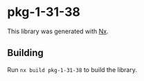 # pkg-1-31-38

This library was generated with [Nx](https://nx.dev).

## Building

Run `nx build pkg-1-31-38` to build the library.
